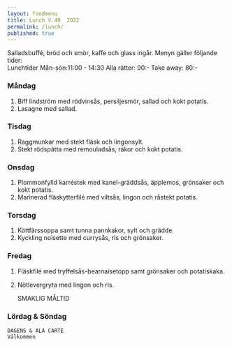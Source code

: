 ```yaml
---
layout: foodmenu
title: Lunch V.49  2022
permalink: /lunch/
published: true
---
```

Salladsbuffé, bröd och smör, kaffe och glass ingår.
Menyn gäller följande tider:  
Lunchtider  Mån-sön:11:00 - 14:30
Alla rätter: 90:- Take away: 80:-
                                
### Måndag
1. Biff lindström med rödvinsås, persiljesmör, sallad och kokt potatis.
2. Lasagne med sallad.

### Tisdag
1. Raggmunkar med stekt fläsk och lingonsylt.
2. Stekt rödspätta med remouladsås, räkor och kokt potatis.

### Onsdag
1. Plommonfylld karréstek med kanel-gräddsås, äpplemos, grönsaker och kokt potatis.
2. Marinerad fläskytterfilé med viltsås, lingon och råstekt potatis.

### Torsdag
1. Köttfärssoppa samt tunna pannkakor, sylt och grädde. 
2. Kyckling noisette med currysås, ris och grönsaker.

### Fredag  
1. Fläskfilé med tryffelsås-bearnaisetopp samt grönsaker och potatiskaka.
2. Nötlevergryta med lingon och ris.
 

     SMAKLIG MÅLTID
  
  ### Lördag & Söndag 
    DAGENS & ALA CARTÈ
    Välkommen
    
       
    

   
    
   
     
